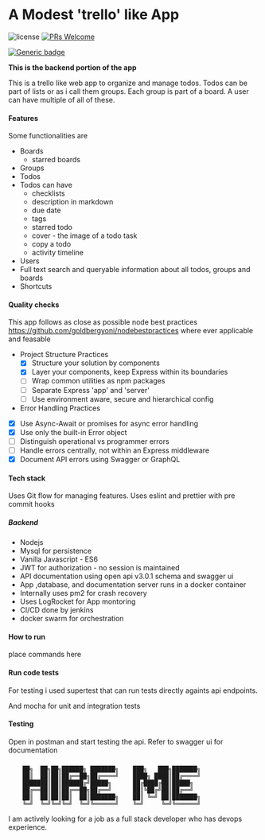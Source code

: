 # A Modest 'trello' like App 

![license](https://img.shields.io/npm/l/m)  [![PRs Welcome](https://img.shields.io/badge/PRs-welcome-brightgreen.svg)](http://makeapullrequest.com)

[![Generic badge](https://img.shields.io/badge/Looking_for_job-Hire_me-green.svg?style=for-the-badge)](https://shields.io/)
  




**This is the backend portion of the app**

This is a trello like web app to organize and manage todos. Todos can be part of lists or as i call them groups. Each group is part of a board. A user can have multiple of all of these.

#### Features
Some functionalities are 
* Boards 
    * starred boards
* Groups
* Todos
* Todos can have
    * checklists
    * description in markdown
    * due date
    * tags 
    * starred todo 
    * cover - the image of a todo task
    * copy a todo
    * activity timeline
* Users
* Full text search and queryable information 
    about all todos, groups and boards
* Shortcuts

#### Quality checks
This app follows as close as possible node best practices https://github.com/goldbergyoni/nodebestpractices where ever applicable and feasable 

* Project Structure Practices
    * [x] Structure your solution by components
    * [x] Layer your components, keep Express within its boundaries
    * [ ] Wrap common utilities as npm packages
    * [ ] Separate Express 'app' and 'server'
    * [ ] Use environment aware, secure and hierarchical config
* Error Handling Practices
 * [x] Use Async-Await or promises for async error handling
 * [x] Use only the built-in Error object
 * [ ] Distinguish operational vs programmer errors
 * [ ] Handle errors centrally, not within an Express middleware
 * [x] Document API errors using Swagger or GraphQL
#### Tech stack

Uses Git flow for managing features.
Uses eslint and prettier with pre commit hooks

##### Backend
* Nodejs
* Mysql for persistence
* Vanilla Javascript - ES6
* JWT for authorization - no session is maintained
* API documentation using open api v3.0.1 schema and swagger ui
* App ,database, and documentation server runs in a docker container
* Internally uses pm2 for crash recovery
* Uses LogRocket for App montoring
* CI/CD done by jenkins
* docker swarm for orchestration



#### How to run
place commands here



#### Run code tests
For testing i used supertest that can run tests directly againts api endpoints.

And mocha for unit and integration tests

#### Testing

Open in postman and start testing the api.
Refer to swagger ui for documentation





###







        ██╗  ██╗██╗██████╗ ███████╗    ███╗   ███╗███████╗
        ██║  ██║██║██╔══██╗██╔════╝    ████╗ ████║██╔════╝
        ███████║██║██████╔╝█████╗      ██╔████╔██║█████╗  
        ██╔══██║██║██╔══██╗██╔══╝      ██║╚██╔╝██║██╔══╝  
        ██║  ██║██║██║  ██║███████╗    ██║ ╚═╝ ██║███████╗
        ╚═╝  ╚═╝╚═╝╚═╝  ╚═╝╚══════╝    ╚═╝     ╚═╝╚══════╝
                                                
I am actively looking for a job as a full stack developer who has devops experience.